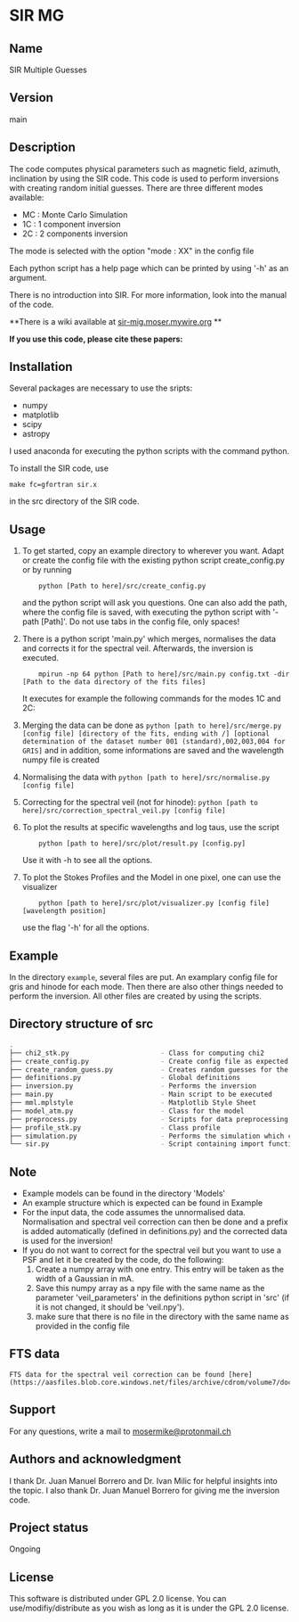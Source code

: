 # SIR MG
	
## Name
 SIR Multiple Guesses

## Version
main

## Description
The code computes physical parameters such as magnetic field, azimuth, inclination by using the SIR code. This code is used to perform inversions with creating random initial guesses. There are three different modes available:
 - MC : Monte Carlo Simulation
 - 1C : 1 component inversion
 - 2C : 2 components inversion

The mode is selected with the option "mode : XX" in the config file

Each python script has a help page which can be printed by using '-h' as an argument.

There is no introduction into SIR. For more information, look into the manual of the code.

**There is a wiki available at [sir-mig.moser.mywire.org](https://sir-mig.moser.mywire.org) **

**If you use this code, please cite these papers:**

## Installation
Several packages are necessary to use the sripts:
- numpy
- matplotlib
- scipy
- astropy

I used anaconda for executing the python scripts with the command python.

To install the SIR code, use

```
make fc=gfortran sir.x

```
in the src directory of the SIR code.

## Usage
1. To get started, copy an example directory to wherever you want. Adapt or create the config file with the existing python script create_config.py or by running
	```
		python [Path to here]/src/create_config.py
	```
   and the python script will ask you questions. One can also add the path, where the config file is saved, with executing the python script with '-path [Path]'. Do not use tabs in the config file, only spaces!

2. There is a python script 'main.py' which merges, normalises the data and corrects it for the spectral veil. Afterwards, the inversion is executed.

	```
		mpirun -np 64 python [Path to here]/src/main.py config.txt -dir [Path to the data directory of the fits files]
	```

   It executes for example the following commands for the modes 1C and 2C:

  1. Merging the data can be done as
	```
		python [path to here]/src/merge.py [config file] [directory of the fits, ending with /] [optional determination of the dataset number 001 (standard),002,003,004 for GRIS]
	```
	and in addition, some informations are saved and the wavelength numpy file is created
	

  2. Normalising the data with
	```
		python [path to here]/src/normalise.py [config file]
	```
  3. Correcting for the spectral veil (not for hinode):
	```
		python [path to here]/src/correction_spectral_veil.py [config file]
	```

 3. To plot the results at specific wavelengths and log taus, use the script
	```
		python [path to here]/src/plot/result.py [config.py]
	```
	Use it with -h to see all the options.

 4. To plot the Stokes Profiles and the Model in one pixel, one can use the visualizer
	```
		python [path to here]/src/plot/visualizer.py [config file] [wavelength position]
	```
	use the flag '-h' for all the options.

## Example

In the directory `example`, several files are put. An examplary config file for gris and hinode for each mode. Then there are also other things needed to perform the inversion. All other files are created by using the scripts.

## Directory structure of src

```bash
.
├── chi2_stk.py                       - Class for computing chi2
├── create_config.py                  - Create config file as expected from the code
├── create_random_guess.py            - Creates random guesses for the inversion
├── definitions.py                    - Global definitions
├── inversion.py                      - Performs the inversion
├── main.py                           - Main script to be executed
├── mml.mplstyle                      - Matplotlib Style Sheet
├── model_atm.py                      - Class for the model
├── preprocess.py                     - Scripts for data preprocessing (merge, normalise, spectral veil correction)
├── profile_stk.py                    - Class profile 
├── simulation.py                     - Performs the simulation which creates models and stokes profiles.
└── sir.py                            - Script containing import functions related to SIR and the code (reading config, writing control files, etc.)


```

## Note
- Example models can be found in the directory 'Models'
- An example structure which is expected can be found in Example
- For the input data, the code assumes the unnormalised data. Normalisation and spectral veil correction can then be done and a prefix is added automatically (defined in definitions.py) and the corrected data is used for the inversion! 
- If you do not want to correct for the spectral veil but you want to use a PSF and let it be created by the code, do the following:
  1. Create a numpy array with one entry. This entry will be taken as the width of a Gaussian in mA.
  2. Save this numpy array as a npy file with the same name as the parameter 'veil_parameters' in the definitions python script in 'src' (if it is not changed, it should be 'veil.npy').
  3. make sure that there is no file in the directory with the same name as provided in the config file


## FTS data
	FTS data for the spectral veil correction can be found [here](https://aasfiles.blob.core.windows.net/files/archive/cdrom/volume7/doc/files7.htm#1996ApJS..106..165W)


## Support
For any questions, write a mail to [mosermike@protonmail.ch](mailto:mosermike@protonmail.ch)


## Authors and acknowledgment
I thank Dr. Juan Manuel Borrero and Dr. Ivan Milic for helpful insights into the topic. I also thank Dr. Juan Manuel Borrero for giving me the inversion code.


## Project status
Ongoing


## License
This software is distributed under GPL 2.0 license. You can use/modifiy/distribute as you wish as long
as it is under the GPL 2.0 license.
